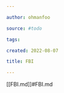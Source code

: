 ```yaml
---

author: ohmanfoo

source: #todo

tags: 

created: 2022-08-07

title: FBI

---
```

[[FBI.md]]#FBI.md